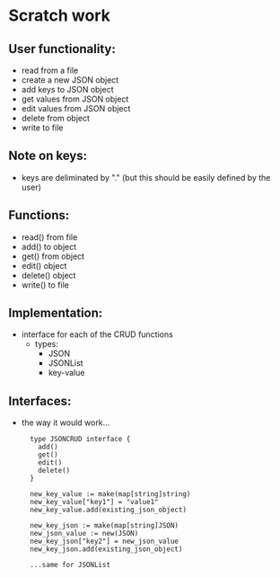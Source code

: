 # Scratch work


## User functionality:
  - read from a file
  - create a new JSON object
  - add keys to JSON object
  - get values from JSON object
  - edit values from JSON object
  - delete from object
  - write to file

## Note on keys:
  - keys are deliminated by "." (but this should be easily defined by the user)

## Functions:
  - read() from file
  - add() to object
  - get() from object
  - edit() object
  - delete() object
  - write() to file

## Implementation:
  - interface for each of the CRUD functions
    - types:
      - JSON
      - JSONList
      - key-value

## Interfaces:
  - the way it would work...
    ```[golang]
      type JSONCRUD interface {
        add()
        get()
        edit()
        delete()
      }

      new_key_value := make(map[string]string)
      new_key_value["key1"] = "value1"
      new_key_value.add(existing_json_object)

      new_key_json := make(map[string]JSON)
      new_json_value := new(JSON)
      new_key_json["key2"] = new_json_value
      new_key_json.add(existing_json_object)

      ...same for JSONList
    ```
